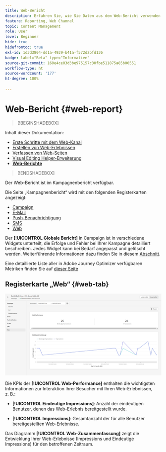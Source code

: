```yaml
---
title: Web-Bericht
description: Erfahren Sie, wie Sie Daten aus dem Web-Bericht verwenden
feature: Reporting, Web Channel
topic: Content Management
role: User
level: Beginner
hide: true
hidefromtoc: true
exl-id: 1d3d3804-dd1a-4939-b41a-f572d2bfd136
badge: label="Beta" type="Informative"
source-git-commit: 160e4ce03d3be975157c30fbe511875a85b00551
workflow-type: ht
source-wordcount: '177'
ht-degree: 100%

---
```


# Web-Bericht {#web-report}

>[!BEGINSHADEBOX]

Inhalt dieser Dokumentation:

* [Erste Schritte mit dem Web-Kanal](get-started-web.md)
* [Erstellen von Web-Erlebnissen](create-web.md)
* [Verfassen von Web-Seiten](author-web.md)
* [Visual Editing Helper-Erweiterung](visual-editing-helper.md)
* **[Web-Berichte](web-report.md)**

>[!ENDSHADEBOX]

Der Web-Bericht ist im Kampagnenbericht verfügbar.

Die Seite „Kampagnenbericht“ wird mit den folgenden Registerkarten angezeigt:

* [Campaign](../reports/campaign-global-report.md#campaign-live)
* [E-Mail](../reports/campaign-global-report.md#email-live)
* [Push-Benachrichtigung](../reports/campaign-global-report.md#push-live)
* [SMS](../reports/campaign-global-report.md#sms-live)
* [Web](#web-tab)

Der **[!UICONTROL Globale Bericht]** in Campaign ist in verschiedene Widgets unterteilt, die Erfolge und Fehler bei Ihrer Kampagne detailliert beschreiben. Jedes Widget kann bei Bedarf angepasst und gelöscht werden. Weiterführende Informationen dazu finden Sie in diesem [Abschnitt](../reports/global-report.md#modify-dashboard).

Eine detaillierte Liste aller in Adobe Journey Optimizer verfügbaren Metriken finden Sie auf [dieser Seite](../reports/global-report.md#list-of-components-global.md)

## Registerkarte „Web“ {#web-tab}

![](assets/web-report.png)

Die KPIs der **[!UICONTROL Web-Performance]** enthalten die wichtigsten Informationen zur Interaktion Ihrer Besucher mit Ihren Web-Erlebnissen, z. B.:

* **[!UICONTROL Eindeutige Impressions]**: Anzahl der eindeutigen Benutzer, denen das Web-Erlebnis bereitgestellt wurde.

* **[!UICONTROL Impressions]**: Gesamtanzahl der für alle Benutzer bereitgestellten Web-Erlebnisse.

Das Diagramm **[!UICONTROL Web-Zusammenfassung]** zeigt die Entwicklung Ihrer Web-Erlebnisse (Impressions und Eindeutige Impressions) für den betroffenen Zeitraum.
